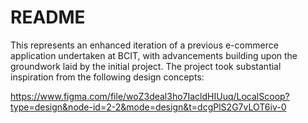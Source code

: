 # README

This represents an enhanced iteration of a previous e-commerce application undertaken at BCIT, with advancements building upon the groundwork laid by the initial project. The project took substantial inspiration from the following design concepts:

<https://www.figma.com/file/woZ3deal3ho7IacldHIUuq/LocalScoop?type=design&node-id=2-2&mode=design&t=dcgPlS2G7vLOT6iv-0>
